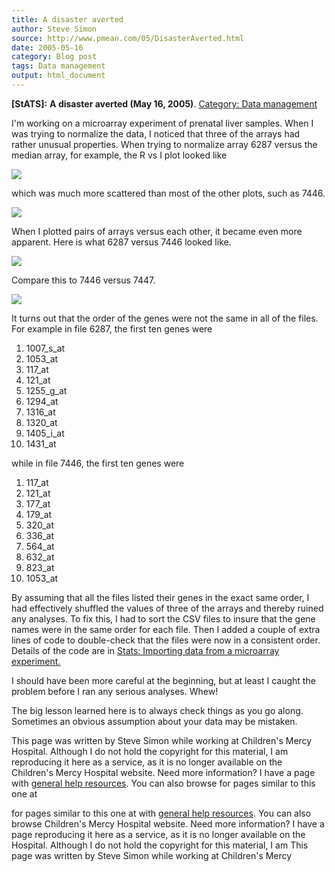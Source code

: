 ```yaml
---
title: A disaster averted
author: Steve Simon
source: http://www.pmean.com/05/DisasterAverted.html
date: 2005-05-16
category: Blog post
tags: Data management
output: html_document
---
```

**[StATS]:** **A disaster averted (May 16, 2005)**.
[Category: Data management](../category/DataManagement.html)

I'm working on a microarray experiment of prenatal liver samples.
When I was trying to normalize the data, I noticed that three of the
arrays had rather unusual properties. When trying to normalize array
6287 versus the median array, for example, the R vs I plot looked like

![](../../../web/images/05/DisasterAverted01.gif)

which was much more scattered than most of the other plots, such as
7446.

![](../../../web/images/05/DisasterAverted02.gif)

When I plotted pairs of arrays versus each other, it became even more
apparent. Here is what 6287 versus 7446 looked like.

![](../../../web/images/05/DisasterAverted03.gif)

Compare this to 7446 versus 7447.

![](../../../web/images/05/DisasterAverted04.gif)

It turns out that the order of the genes were not the same in all of
the files. For example in file 6287, the first ten genes were

1.  1007_s_at
2.  1053_at
3.  117_at
4.  121_at
5.  1255_g_at
6.  1294_at
7.  1316_at
8.  1320_at
9.  1405_i_at
10. 1431_at

while in file 7446, the first ten genes were

1.  117_at
2.  121_at
3.  177_at
4.  179_at
5.  320_at
6.  336_at
7.  564_at
8.  632_at
9.  823_at
10. 1053_at

By assuming that all the files listed their genes in the exact same
order, I had effectively shuffled the values of three of the arrays
and thereby ruined any analyses. To fix this, I had to sort the CSV
files to insure that the gene names were in the same order for each
file. Then I added a couple of extra lines of code to double-check
that the files were now in a consistent order. Details of the code are
in [Stats: Importing data from a microarray
experiment.](../model/arrayImport.htm)

I should have been more careful at the beginning, but at least I
caught the problem before I ran any serious analyses. Whew!

The big lesson learned here is to always check things as you go along.
Sometimes an obvious assumption about your data may be mistaken.

This page was written by Steve Simon while working at Children's Mercy
Hospital. Although I do not hold the copyright for this material, I am
reproducing it here as a service, as it is no longer available on the
Children's Mercy Hospital website. Need more information? I have a page
with [general help resources](../GeneralHelp.html). You can also browse
for pages similar to this one at
<!---More--->
for pages similar to this one at
with [general help resources](../GeneralHelp.html). You can also browse
Children's Mercy Hospital website. Need more information? I have a page
reproducing it here as a service, as it is no longer available on the
Hospital. Although I do not hold the copyright for this material, I am
This page was written by Steve Simon while working at Children's Mercy

<!---Do not use
**[StATS]:** **A disaster averted (May 16, 2005)**.
This page was written by Steve Simon while working at Children's Mercy
Hospital. Although I do not hold the copyright for this material, I am
reproducing it here as a service, as it is no longer available on the
Children's Mercy Hospital website. Need more information? I have a page
with [general help resources](../GeneralHelp.html). You can also browse
for pages similar to this one at
--->

